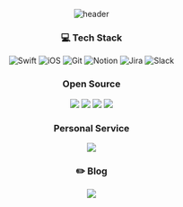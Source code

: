 <div align=center>

![header](https://capsule-render.vercel.app/api?type=soft&color=0F4C81&height=120&section=header&text=Hello,%20Henry!&fontSize=44&fontColor=FFFFFF)

### 💻 Tech Stack 
![Swift](https://img.shields.io/badge/swift-F54A2A?style=logo=appveyor&logo=swift&logoColor=white)
![iOS](https://img.shields.io/badge/iOS-000000?style=logo=appveyor&logo=ios&logoColor=white)
![Git](https://img.shields.io/badge/git-%23F05033.svg?style=logo=appveyor&logo=git&logoColor=white)
![Notion](https://img.shields.io/badge/Notion-%23000000.svg?style=logo=appveyor&logo=notion&logoColor=white)
![Jira](https://img.shields.io/badge/jira-%230A0FFF.svg?style=logo=appveyor&logo=jira&logoColor=white)
![Slack](https://img.shields.io/badge/Slack-4A154B?style=logo=appveyor&logo=slack&logoColor=white)

### Open Source
<a href="https://github.com/urijan44/ReturnResultKit" target="_blank"><img src="https://img.shields.io/badge/ReturnResultKit-000000?style=logo=appveyor&logo=github&logoColor=FFFFFF"/></a>
<a href="https://github.com/urijan44/CSVParser" target="_blank"><img src="https://img.shields.io/badge/CSVParser-000000?style=logo=appveyor&logo=github&logoColor=FFFFFF"/></a>
<a href="https://github.com/urijan44/SequenceQueue" target="_blank"><img src="https://img.shields.io/badge/SequenceQueue-000000?style=logo=appveyor&logo=github&logoColor=FFFFFF"/></a>
<a href="https://github.com/urijan44/InitialWordSpliter" target="_blank"><img src="https://img.shields.io/badge/InitialWordSpliter-000000?style=logo=appveyor&logo=github&logoColor=FFFFFF"/></a>

### Personal Service
<a href="https://apps.apple.com/kr/app/%EB%A6%AC%ED%94%84-%ED%88%AC%EB%91%90-leaf-to-do-list/id1596845558?l=en" target="_blank"><img src="https://img.shields.io/badge/Leaf%20To%20Do-0F4C81?style=logo=appveyor&logo=appstore&logoColor=9DD84B"/></a>

### ✏️ Blog
  <a href="https://doing-programming.tistory.com" target="_blank"><img src="https://img.shields.io/badge/Tistory-000000?style=logo=appveyor&logo=Tistory&logoColor=white"/></a>
